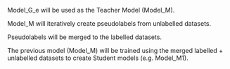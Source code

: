 Model_G_e will be used as the Teacher Model (Model_M).

Model_M will iteratively create pseudolabels from unlabelled datasets.

Pseudolabels will be merged to the labelled datasets.

The previous model (Model_M) will be trained using the merged labelled + unlabelled datasets to create Student models (e.g. Model_M1).
